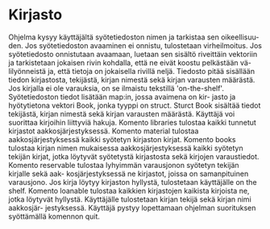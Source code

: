 # Kirjasto

Ohjelma kysyy käyttäjältä syötetiedoston nimen ja tarkistaa sen oikeellisuu-
den. Jos syötetiedoston avaaminen ei onnistu, tulostetaan virheilmoitus. Jos
syötetiedosto onnistutaan avaamaan, luetaan sen sisältö riveittäin vektoriin
ja tarkistetaan jokaisen rivin kohdalla, että ne eivät koostu pelkästään vä-
lilyönneistä ja, että tietoja on jokaisella rivillä neljä. Tiedosto pitää
sisällään tiedon kirjastosta, tekijästä, kirjan nimestä sekä kirjan varausten
määrästä. Jos kirjalla ei ole varauksia, on se ilmaistu tekstillä
'on-the-shelf'. Syötetiedoston tiedot lisätään map:in, jossa avaimena on kir-
jasto ja hyötytietona vektori Book, jonka tyyppi on struct. Sturct Book
sisältää tiedot tekijästä, kirjan nimestä sekä kirjan varausten määrästä.
Käyttäjä voi suorittaa kirjoihin liittyviä hakuja. Komento libraries tulostaa
kaikki tunnetut kirjastot aakkosjärjestyksessä. Komento material tulostaa
aakkosjärjestyksessä kaikki syötetyn kirjaston kirjat. Komento books tulostaa
kirjan nimen mukaisessa aakkosjärjestyksessä kaikki syötetyn tekijän kirjat,
jotka löytyvät syötetystä kirjastosta sekä kirjojen varaustiedot. Komento
reservable tulostaa lyhyimmän varausjonon syötetyn tekijän kirjalle sekä aak-
kosjärjestyksessä ne kirjastot, joissa on samanpituinen varausjono. Jos kirja
löytyy kirjaston hyllystä, tulostetaan käyttäjälle on the shelf. Komento
loanable tulostaa kaikkien kirjastojen kaikista kirjoista ne, jotka löytyvät
hyllystä. Käyttäjälle tulostetaan kirjan tekijä sekä kirjan nimi aakkosjär-
jestyksessä. Käyttäjä pystyy lopettamaan ohjelman suorituksen syöttämällä
komennon quit.
